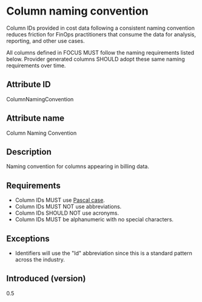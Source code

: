# Column naming convention

Column IDs provided in cost data following a consistent naming convention reduces friction for FinOps
practitioners that consume the data for analysis, reporting, and other use cases.

All columns defined in FOCUS MUST follow the naming requirements listed below. Provider generated
columns SHOULD adopt these same naming requirements over time.

## Attribute ID

ColumnNamingConvention

## Attribute name

Column Naming Convention

## Description

Naming convention for columns appearing in billing data.

## Requirements

* Column IDs MUST use [Pascal case](https://techterms.com/definition/pascalcase).
* Column IDs MUST NOT use abbreviations.
* Column IDs SHOULD NOT use acronyms.
* Column IDs MUST be alphanumeric with no special characters.

## Exceptions

* Identifiers will use the "Id" abbreviation since this is a standard pattern across the industry.

## Introduced (version)

0.5
